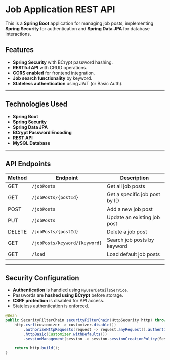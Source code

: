 # Job Application REST API

This is a **Spring Boot** application for managing job posts, implementing **Spring Security** for authentication and **Spring Data JPA** for database interactions.

## Features
- **Spring Security** with BCrypt password hashing.
- **RESTful API** with CRUD operations.
- **CORS enabled** for frontend integration.
- **Job search functionality** by keyword.
- **Stateless authentication** using JWT (or Basic Auth).

---

## Technologies Used
- **Spring Boot**
- **Spring Security**
- **Spring Data JPA**
- **BCrypt Password Encoding**
- **REST API**
- **MySQL Database**

---

## API Endpoints

| Method  | Endpoint                  | Description |
|---------|---------------------------|-------------|
| GET     | `/jobPosts`                | Get all job posts |
| GET     | `/jobPosts/{postId}`        | Get a specific job post by ID |
| POST    | `/jobPosts`                 | Add a new job post |
| PUT     | `/jobPosts`                 | Update an existing job post |
| DELETE  | `/jobPosts/{postId}`        | Delete a job post |
| GET     | `/jobPosts/keyword/{keyword}` | Search job posts by keyword |
| GET     | `/load`                     | Load default job posts |

---

## Security Configuration
- **Authentication** is handled using `MyUserDetailsService`.
- Passwords are **hashed using BCrypt** before storage.
- **CSRF protection** is disabled for API access.
- Stateless authentication is enforced.

```java
@Bean
public SecurityFilterChain securityFilterChain(HttpSecurity http) throws Exception {
    http.csrf(customizer -> customizer.disable())
        .authorizeHttpRequests(request -> request.anyRequest().authenticated())
        .httpBasic(Customizer.withDefaults())
        .sessionManagement(session -> session.sessionCreationPolicy(SessionCreationPolicy.STATELESS));
    
    return http.build();
}
